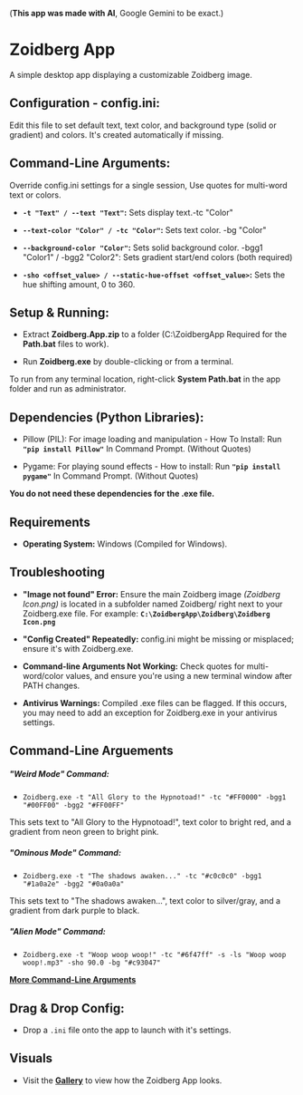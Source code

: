 ­(**This app was made with AI**, Google Gemini to be exact.)

# Zoidberg App
A simple desktop app displaying a customizable Zoidberg image. 

## Configuration - config.ini: 
 Edit this file to set default text, text color, and background type (solid or gradient) and colors. It's created automatically if missing. 

## Command-Line Arguments: 
Override config.ini settings for a single session, Use quotes for multi-word text or colors.

- **```-t "Text" / --text "Text"```:** Sets display text.-tc "Color"

- **```--text-color "Color" / -tc "Color"```:** Sets text color. -bg "Color"

- **```--background-color "Color"```:** Sets solid background color. -bgg1 "Color1" / -bgg2 "Color2": Sets gradient start/end colors (both required)

- **```-sho <offset_value> / --static-hue-offset <offset_value>```:** Sets the hue shifting amount, 0 to 360.


## Setup & Running:
- Extract **Zoidberg.App.zip** to a folder (C:\ZoidbergApp Required for the **Path.bat** files to work).

- Run **Zoidberg.exe** by double-clicking or from a terminal.

To run from any terminal location, right-click **System Path.bat** in the app folder and run as administrator.

## Dependencies (Python Libraries):

- Pillow (PIL): For image loading and manipulation - How To Install: Run **```"pip install Pillow"```** In Command Prompt. (Without Quotes)

- Pygame: For playing sound effects - How to install: Run **```"pip install pygame"```** In Command Prompt. (Without Quotes)

**You do not need these dependencies for the .exe file.**


## Requirements

- **Operating System:** Windows (Compiled for Windows).

## Troubleshooting

- **"Image not found" Error:** Ensure the main Zoidberg image *(Zoidberg Icon.png)* is located in a subfolder named Zoidberg/ right next to your Zoidberg.exe file.
For example: **```C:\ZoidbergApp\Zoidberg\Zoidberg Icon.png```**

- **"Config Created" Repeatedly:** config.ini might be missing or misplaced; ensure it's with Zoidberg.exe.

- **Command-line Arguments Not Working:** Check quotes for multi-word/color values, and ensure you're using a new terminal window after PATH changes. 


- **Antivirus Warnings:** Compiled .exe files can be flagged. If this occurs, you may need to add an exception for Zoidberg.exe in your antivirus settings.


## Command-Line Arguements

##### **"Weird Mode" Command:** 
- ```Zoidberg.exe -t "All Glory to the Hypnotoad!" -tc "#FF0000" -bgg1 "#00FF00" -bgg2 "#FF00FF"```

This sets text to "All Glory to the Hypnotoad!", text color to bright red, and a gradient from neon green to bright pink.

##### **"Ominous Mode" Command:**
- ```Zoidberg.exe -t "The shadows awaken..." -tc "#c0c0c0" -bgg1 "#1a0a2e" -bgg2 "#0a0a0a"```

This sets text to "The shadows awaken...", text color to silver/gray, and a gradient from dark purple to black.

##### **"Alien Mode" Command:** 
- ```Zoidberg.exe -t "Woop woop woop!" -tc "#6f47ff" -s -ls "Woop woop woop!.mp3" -sho 90.0 -bg "#c93047"```

**[More Command-Line Arguments](https://github.com/ackozu/Zoidberg/wiki/Gallery)** 

## Drag & Drop Config:
- Drop a ```.ini``` file onto the app to launch with it's settings.

## Visuals

- Visit the **[Gallery](https://github.com/ackozu/Zoidberg/wiki/Gallery)** to view how the Zoidberg App looks.



